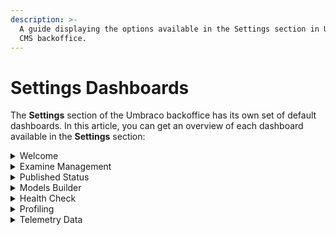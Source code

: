 ```yaml
---
description: >-
  A guide displaying the options available in the Settings section in Umbraco
  CMS backoffice.
---
```


# Settings Dashboards

The **Settings** section of the Umbraco backoffice has its own set of default dashboards. In this article, you can get an overview of each dashboard available in the **Settings** section:

<details>

<summary>Welcome</summary>

The Welcome dashboard is the first dashboard in the Settings section. Like all dashboards, it is displayed next to the Settings tree and consists of a view that can be customized. The Welcome dashboard consists of links to different resources that can be used when developing your Umbraco website.

</details>

<details>

<summary>Examine Management</summary>

The Examine Management dashboard provides an overview of the Examine functionality available directly within the Umbraco backoffice. The Umbraco backoffice allows you to view details about your Examine indexes and searchers - all in one place. You can see which fields are being indexed and rebuild the indexes if there's a problem. You can also test keywords to see what results will be returned.

For more information about Examine Management, see the [Examine Management](../../reference/searching/examine/examine-management.md) article.

</details>

<details>

<summary>Published Status</summary>

The Published Status dashboard displays the status of your site in the Published Cache Status section alongside the Content and Media nodes value. The Caches section provides three options: Memory Cache, Database Cache, and Internals (NuCache).

* Memory Cache - Reloads the in-memory cache by entirely reloading it from the database cache. Use it when you think that the memory cache has not been properly refreshed.
* Database Cache - Rebuilds the database cache that is the content of the `cmsContentNu` table. Use it when reloading the Memory Cache is not enough and you think that the database cache has not been properly generated.
* Internals - Lets you trigger a NuCache snapshots collection.

</details>

<details>

<summary>Models Builder</summary>

Models builder is a tool that can generate a complete set of strongly-typed published content models for Umbraco. Models are available in both controllers and views. When using the Models Builder, the content cache does not return `IPublishedContent` objects anymore but returns strongly typed models implementing `IPublishedContent`.

The Models Builder dashboard displays the following information:

* Details on how Models Builder is configured, that is: `InMemoryAuto`, `Nothing`, `SourceCodeAuto`, and `SourceCodeManual`.
* Provides a button to generate models (if the models mode is `SourceCodeManual` mode only).
* Reports the last error (if any) that would have prevented models from being properly generated.

For more information about Models Builder, see the [Models Builder](../../reference/templating/modelsbuilder/) article.

</details>

<details>

<summary>Health Check</summary>

Health Checks are used to determine the status of your Umbraco project. It is a handy list of checks to see if your Umbraco installation is configured according to best practices. It's possible to add your custom-built health checks.

For more information about Health Checks, see the [Health Check](../../extending/health-check/) articles.

</details>

<details>

<summary>Profiling</summary>

You can use the built-in performance profiler to assess the performance when rendering pages. To activate the profiler for a specific page rendering, add `umbDebug=true` to the querystring when requesting the page.

The Profiling dashboard provides a toggle option - `Activate the profiler by default` to keep the profiler active by default for all page renderings. You can use this option without having to set `umbDebug=true` on each page request. The toggle button sets a cookie named `UMB-DEBUG` in your browser, which then activates the profiler automatically.

For more information about MiniProfiler, see the [MiniProfiler](../code/debugging/#miniprofiler) section in the [Debugging](../code/debugging/) article.

</details>

<details>

<summary>Telemetry Data</summary>

The Telemetry Data dashboard is a consent screen that is used for collecting system and usage information from your installation. Here, you can see what type of data is being collected and even adjust the level of reporting. Currently, there are three levels available: **Minimal**, **Basic**, and **Detailed**.

**Detailed** is the default option where the data sent contains:

* Anonymized site ID, Umbraco version, and packages installed.
* Number of: Root nodes, Content nodes, Macros, Media, Document Types, Templates, Languages, Domains, User Group, Users, Members, and Property Editors in use.
* System information: Webserver, server OS, server framework, server OS language, and database provider.
* Configuration settings: Modelsbuilder mode, if custom Umbraco path exists, ASP environment, and if you are in debug mode.

You can see the specific data being sent on each of the levels directly in the **Telemetry Data** Dashboard.

Additionally, Telemetry Data also sends anonymized, analytical data on package usage in Umbraco. Having solid data on package usage is important for both package developers and the Umbraco ecosystem. For more information about Package Telemetry, see the [Package Telemetry](https://umbraco.com/blog/umbraco-92-release/) section in the Umbraco 9.2 Release Blog Post.

</details>
